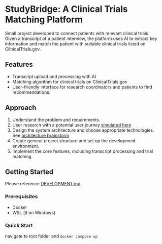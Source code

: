 # StudyBridge: A Clinical Trials Matching Platform

Small project developed to connect patients with relevant clinical trials. Given a transcript of a patient interview, the platform uses AI to extract key information and match the patient with suitable clinical trials listed on ClinicalTrials.gov.

## Features

- Transcript upload and processing with AI
- Matching algorithm for clinical trials on ClinicalTrials.gov
- User-friendly interface for research coordinators and patients to find recommendations.

## Approach

1. Understand the problem and requirements.
2. User research with a potential user journey [simulated here](docs/0_user_journey.png)
3. Design the system architecture and choose appropriate technologies. See [architecture brainstorm](docs/2_tech_stack_options.png)
4. Create general project structure and set up the development environment.
5. Implement the core features, including transcript processing and trial matching.

## Getting Started

Please reference [DEVELOPMENT.md](docs/DEVELOPMENT.md)

### Prerequisites
* Docker
* WSL (if on Windows)

### Quick Start
navigate to root folder and `docker compose up`